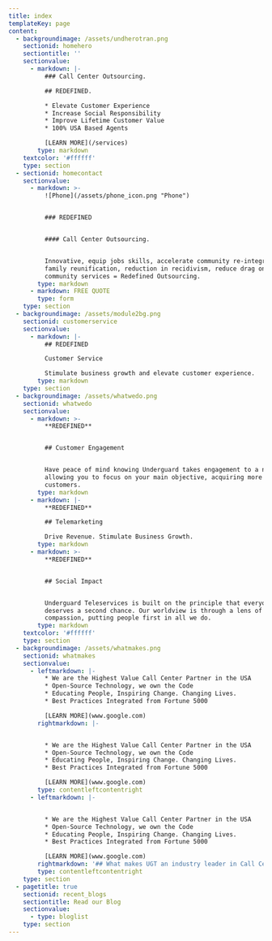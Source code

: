 ```yaml
---
title: index
templateKey: page
content:
  - backgroundimage: /assets/undherotran.png
    sectionid: homehero
    sectiontitle: ''
    sectionvalue:
      - markdown: |-
          ### Call Center Outsourcing.

          ## REDEFINED.

          * Elevate Customer Experience
          * Increase Social Responsibility
          * Improve Lifetime Customer Value
          * 100% USA Based Agents

          [LEARN MORE](/services)
        type: markdown
    textcolor: '#ffffff'
    type: section
  - sectionid: homecontact
    sectionvalue:
      - markdown: >-
          ![Phone](/assets/phone_icon.png "Phone")


          ### REDEFINED


          #### Call Center Outsourcing.


          Innovative, equip jobs skills, accelerate community re-integration,
          family reunification, reduction in recidivism, reduce drag on
          community services = Redefined Outsourcing.
        type: markdown
      - markdown: FREE QUOTE
        type: form
    type: section
  - backgroundimage: /assets/module2bg.png
    sectionid: customerservice
    sectionvalue:
      - markdown: |-
          ## REDEFINED

          Customer Service

          Stimulate business growth and elevate customer experience.
        type: markdown
    type: section
  - backgroundimage: /assets/whatwedo.png
    sectionid: whatwedo
    sectionvalue:
      - markdown: >-
          **REDEFINED**


          ## Customer Engagement


          Have peace of mind knowing Underguard takes engagement to a new level,
          allowing you to focus on your main objective, acquiring more
          customers.
        type: markdown
      - markdown: |-
          **REDEFINED**

          ## Telemarketing

          Drive Revenue. Stimulate Business Growth.
        type: markdown
      - markdown: >-
          **REDEFINED**


          ## Social Impact


          Underguard Teleservices is built on the principle that everyone
          deserves a second chance. Our worldview is through a lens of
          compassion, putting people first in all we do.
        type: markdown
    textcolor: '#ffffff'
    type: section
  - backgroundimage: /assets/whatmakes.png
    sectionid: whatmakes
    sectionvalue:
      - leftmarkdown: |-
          * We are the Highest Value Call Center Partner in the USA
          * Open-Source Technology, we own the Code
          * Educating People, Inspiring Change. Changing Lives.
          * Best Practices Integrated from Fortune 5000

          [LEARN MORE](www.google.com)
        rightmarkdown: |-


          * We are the Highest Value Call Center Partner in the USA
          * Open-Source Technology, we own the Code
          * Educating People, Inspiring Change. Changing Lives.
          * Best Practices Integrated from Fortune 5000

          [LEARN MORE](www.google.com)
        type: contentleftcontentright
      - leftmarkdown: |-


          * We are the Highest Value Call Center Partner in the USA
          * Open-Source Technology, we own the Code
          * Educating People, Inspiring Change. Changing Lives.
          * Best Practices Integrated from Fortune 5000

          [LEARN MORE](www.google.com)
        rightmarkdown: '## What makes UGT an industry leader in Call Center outsourcing.'
        type: contentleftcontentright
    type: section
  - pagetitle: true
    sectionid: recent_blogs
    sectiontitle: Read our Blog
    sectionvalue:
      - type: bloglist
    type: section
---
```



